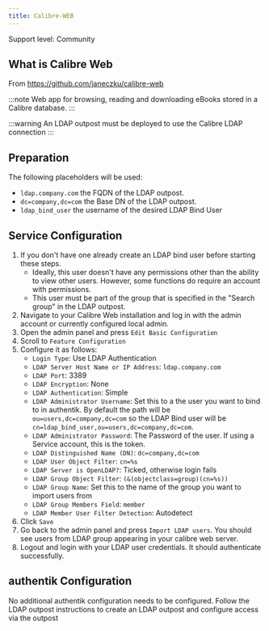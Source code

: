```yaml
---
title: Calibre-WEB
---
```


<span class="badge badge--secondary">Support level: Community</span>

## What is Calibre Web

From https://github.com/janeczku/calibre-web

:::note
Web app for browsing, reading and downloading eBooks stored in a Calibre database.
:::

:::warning
An LDAP outpost must be deployed to use the Calibre LDAP connection
:::

## Preparation

The following placeholders will be used:

-   `ldap.company.com` the FQDN of the LDAP outpost.
-   `dc=company,dc=com` the Base DN of the LDAP outpost.
-   `ldap_bind_user` the username of the desired LDAP Bind User

## Service Configuration

1. If you don't have one already create an LDAP bind user before starting these steps.
    - Ideally, this user doesn't have any permissions other than the ability to view other users. However, some functions do require an account with permissions.
    - This user must be part of the group that is specified in the "Search group" in the LDAP outpost.
2. Navigate to your Calibre Web installation and log in with the admin account or currently configured local admin.
3. Open the admin panel and press `Edit Basic Configuration`
4. Scroll to `Feature Configuration`
5. Configure it as follows:
    - `Login Type`: Use LDAP Authentication
    - `LDAP Server Host Name or IP Address`: `ldap.company.com`
    - `LDAP Port`: 3389
    - `LDAP Encryption`: None
    - `LDAP Authentication`: Simple
    - `LDAP Administrator Username`: Set this to a the user you want to bind to in authentik. By default the path will be `ou=users,dc=company,dc=com` so the LDAP Bind user will be `cn=ldap_bind_user,ou=users,dc=company,dc=com`.
    - `LDAP Administrator Password`: The Password of the user. If using a Service account, this is the token.
    - `LDAP Distinguished Name (DN)`: `dc=company,dc=com`
    - `LDAP User Object Filter`: `cn=%s`
    - `LDAP Server is OpenLDAP?`: Ticked, otherwise login fails
    - `LDAP Group Object Filter`: `(&(objectclass=group)(cn=%s))`
    - `LDAP Group Name`: Set this to the name of the group you want to import users from
    - `LDAP Group Members Field`: `member`
    - `LDAP Member User Filter Detection`: Autodetect
6. Click `Save`
7. Go back to the admin panel and press `Import LDAP users`. You should see users from LDAP group appearing in your calibre web server.
8. Logout and login with your LDAP user credentials. It should authenticate successfully.

## authentik Configuration

No additional authentik configuration needs to be configured. Follow the LDAP outpost instructions to create an LDAP outpost and configure access via the outpost
